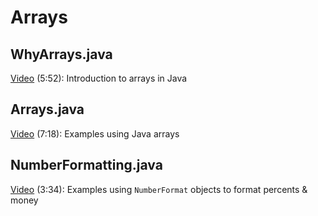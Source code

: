 # Arrays

## WhyArrays.java

[Video](https://youtu.be/J_6PLIZuPJ0) (5:52): Introduction to arrays in Java

## Arrays.java

[Video](https://youtu.be/qi6xqrdjEGA) (7:18): Examples using Java arrays

## NumberFormatting.java

[Video](https://youtu.be/zaTXwXJW328) (3:34): Examples using `NumberFormat` objects to format percents & money